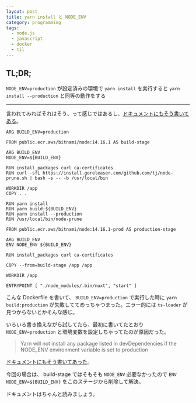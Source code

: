 ```yaml
---
layout: post
title: yarn install と NODE_ENV
category: programming
tags:
  - node.js
  - javascript
  - docker
  - til
---
```


## TL;DR; 

`NODE_ENV=production` が設定済みの環境で `yarn install` を実行すると `yarn install --production` と同等の動作をする

---

言われてみればそれはそう、って感じではあるし、[ドキュメントにもそう書いてある](https://classic.yarnpkg.com/en/docs/cli/install#toc-yarn-install-production-true-false)。


```docker
ARG BUILD_ENV=production

FROM public.ecr.aws/bitnami/node:14.16.1 AS build-stage

ARG BUILD_ENV
NODE_ENV=${BUILD_ENV}

RUN install_packages curl ca-certificates
RUN curl -sfL https://install.goreleaser.com/github.com/tj/node-prune.sh | bash -s -- -b /usr/local/bin

WORKDIR /app
COPY . .

RUN yarn install
RUN yarn build:${BUILD_ENV}
RUN yarn install --production
RUN /usr/local/bin/node-prune

FROM public.ecr.aws/bitnami/node:14.16.1-prod AS production-stage

ARG BUILD_ENV
ENV NODE_ENV ${BUILD_ENV}

RUN install_packages curl ca-certificates

COPY --from=build-stage /app /app

WORKDIR /app

ENTRYPOINT [ "./node_modules/.bin/nuxt", "start" ]
```

こんな Dockerfile を書いて、 `BUILD_ENV=production` で実行した時に `yarn build:production` が失敗しててめっちゃつまった。エラー的には `ts-loader` が見つからないとかそんな感じ。

いろいろ書き換えながら試してたら、最初に書いてたとおり `NODE_ENV=production` と環境変数を設定しちゃってたのが原因だった。

> Yarn will not install any package listed in devDependencies if the NODE_ENV environment variable is set to production

[ドキュメントにもそう書いてあった](https://classic.yarnpkg.com/en/docs/cli/install#toc-yarn-install-production-true-false)。


今回の場合は、 build-stage ではそもそも `NODE_ENV` 必要なかったので `ENV NODE_ENV=${BUILD_ENV}` をこのステージから削除して解決。

ドキュメントはちゃんと読みましょう。
